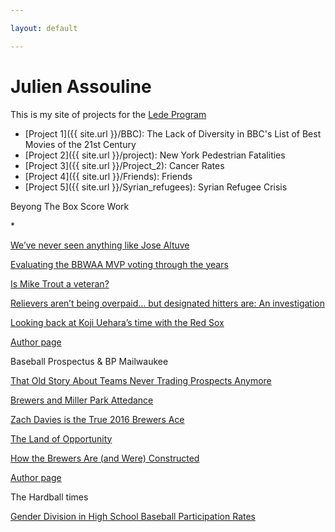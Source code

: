 ```yaml
---

layout: default

---
```


# Julien Assouline

This is my site of projects for the [Lede Program](http://ledeprogram.com)

* [Project 1]({{ site.url }}/BBC): The Lack of Diversity in BBC's List of Best Movies of the 21st Century
* [Project 2]({{ site.url }}/project): New York Pedestrian Fatalities
* [Project 3]({{ site.url }}/Project_2): Cancer Rates
* [Project 4]({{ site.url }}/Friends): Friends
* [Project 5]({{ site.url }}/Syrian_refugees): Syrian Refugee Crisis


Beyong The Box Score Work 

<p>*<p> <a href = "https://www.beyondtheboxscore.com/2017/3/28/15084346/jose-altuve-so-short-but-also-outstanding-david-eckstein-can-eat-it">We’ve never seen anything like Jose Altuve</a>

<a href = "https://www.beyondtheboxscore.com/2017/2/23/14672334/bbwaa-mvp-voting-valuable-subjectivity-trout-mantle-mays">Evaluating the BBWAA MVP voting through the years</a>

<a href = "https://www.beyondtheboxscore.com/2017/3/15/14918098/mike-trout-angels-veteran-age-playing-time-mvp">Is Mike Trout a veteran?</a>

<a href = "https://www.beyondtheboxscore.com/2017/1/11/14214912/relievers-overpaid-designated-hitters-salaries-mlb-free-agents">Relievers aren’t being overpaid… but designated hitters are: An investigation</a>

<a href = "https://www.beyondtheboxscore.com/2016/12/7/13852008/looking-back-at-koji-uehara-s-time-with-the-red-sox">Looking back at Koji Uehara’s time with the Red Sox</a>

<a href = "https://www.sbnation.com/users/Julien%20Assouline/blog"> Author page </a>

Baseball Prospectus & BP Mailwaukee 

<a href = "http://www.baseballprospectus.com/article.php?articleid=30272"> That Old Story About Teams Never Trading Prospects Anymore </a>

<a href = "http://milwaukee.locals.baseballprospectus.com/2016/09/22/brewers-and-miller-park-attendance/"> Brewers and Miller Park Attedance </a>

<a href = "http://milwaukee.locals.baseballprospectus.com/2016/09/29/zach-davies-is-the-true-2016-brewers-ace/"> Zach Davies is the True 2016 Brewers Ace </a>

<a href = "http://milwaukee.locals.baseballprospectus.com/2016/10/13/the-land-of-opportunity/"> The Land of Opportunity </a>

<a href = "http://milwaukee.locals.baseballprospectus.com/2016/11/03/how-the-brewers-are-and-were-constructed/"> How the Brewers Are (and Were) Constructed </a>

<a href = "http://milwaukee.locals.baseballprospectus.com/author/jassouline/"> Author page </a>

The Hardball times

<a href = "http://www.fangraphs.com/tht/gender-division-in-high-school-baseball-participation-rates/"> Gender Division in High School Baseball Participation Rates </a>
